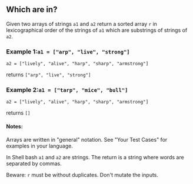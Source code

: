 ## Which are in?

Given two arrays of strings `a1` and `a2` return a sorted array `r` in lexicographical order of the strings of `a1` which are substrings of strings of `a2`.

### Example 1:`a1 = ["arp", "live", "strong"]`

`a2 = ["lively", "alive", "harp", "sharp", "armstrong"]`

returns `["arp", "live", "strong"]`

### Example 2:`a1 = ["tarp", "mice", "bull"]`

`a2 = ["lively", "alive", "harp", "sharp", "armstrong"]`

returns `[]`

#### Notes:

Arrays are written in "general" notation. See "Your Test Cases" for examples in your language.

In Shell bash `a1` and `a2` are strings. The return is a string where words are separated by commas.

Beware: `r` must be without duplicates.
Don't mutate the inputs.
